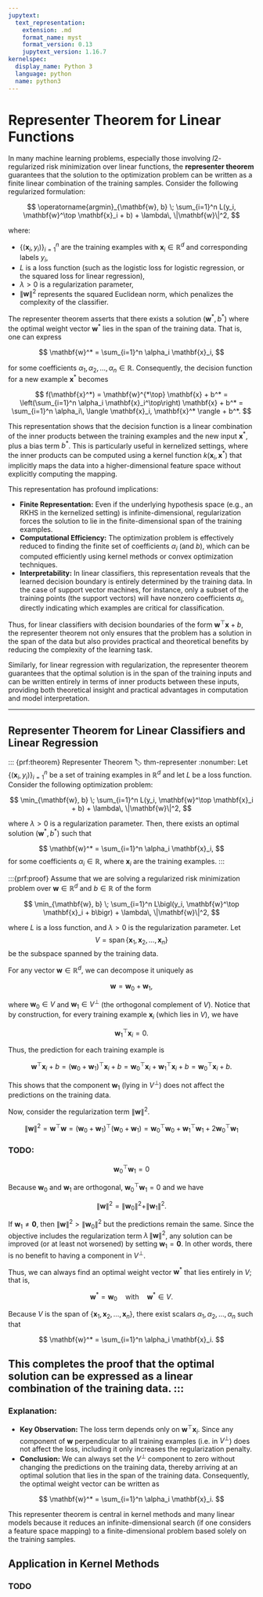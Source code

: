 ```yaml
---
jupytext:
  text_representation:
    extension: .md
    format_name: myst
    format_version: 0.13
    jupytext_version: 1.16.7
kernelspec:
  display_name: Python 3
  language: python
  name: python3
---
```

# Representer Theorem for Linear Functions

In many machine learning problems, especially those involving $l2$-regularized risk minimization over linear functions, the **representer theorem** guarantees that the solution to the optimization problem can be written as a finite linear combination of the training samples. Consider the following regularized formulation:

$$
\operatorname{argmin}_{\mathbf{w}, b} \; \sum_{i=1}^n L(y_i, \mathbf{w}^\top \mathbf{x}_i + b) + \lambda\, \|\mathbf{w}\|^2,
$$

where:
- $\{(\mathbf{x}_i, y_i)\}_{i=1}^n$ are the training examples with $\mathbf{x}_i \in \mathbb{R}^d$ and corresponding labels $y_i$,
- $L$ is a loss function (such as the logistic loss for logistic regression, or the squared loss for linear regression),
- $\lambda > 0$ is a regularization parameter,
- $\|\mathbf{w}\|^2$ represents the squared Euclidean norm, which penalizes the complexity of the classifier.

The representer theorem asserts that there exists a solution $(\mathbf{w}^*, b^*)$ where the optimal weight vector $\mathbf{w}^*$ lies in the span of the training data. That is, one can express

$$
\mathbf{w}^* = \sum_{i=1}^n \alpha_i \mathbf{x}_i,
$$

for some coefficients $\alpha_1, \alpha_2, \dots, \alpha_n \in \mathbb{R}$. Consequently, the decision function for a new example $\mathbf{x}^*$ becomes

$$
f(\mathbf{x}^*) = \mathbf{w}^{*\top} \mathbf{x} + b^* 
= \left(\sum_{i=1}^n \alpha_i \mathbf{x}_i^\top\right) \mathbf{x} + b^*
= \sum_{i=1}^n \alpha_i\, \langle \mathbf{x}_i, \mathbf{x}^* \rangle + b^*.
$$

This representation shows that the decision function is a linear combination of the inner products between the training examples and the new input $\mathbf{x}^*$, plus a bias term $b^*$.
This is particularly useful in kernelized settings, where the inner products can be computed using a kernel function $k(\mathbf{x}_i, \mathbf{x}^*)$ that implicitly maps the data into a higher-dimensional feature space without explicitly computing the mapping.

This representation has profound implications:

- **Finite Representation:** Even if the underlying hypothesis space (e.g., an RKHS in the kernelized setting) is infinite-dimensional, regularization forces the solution to lie in the finite-dimensional span of the training examples.
- **Computational Efficiency:** The optimization problem is effectively reduced to finding the finite set of coefficients $\alpha_i$ (and $b$), which can be computed efficiently using kernel methods or convex optimization techniques.
- **Interpretability:** In linear classifiers, this representation reveals that the learned decision boundary is entirely determined by the training data. In the case of support vector machines, for instance, only a subset of the training points (the support vectors) will have nonzero coefficients $\alpha_i$, directly indicating which examples are critical for classification.

Thus, for linear classifiers with decision boundaries of the form $\mathbf{w}^\top \mathbf{x} + b$, the representer theorem not only ensures that the problem has a solution in the span of the data but also provides practical and theoretical benefits by reducing the complexity of the learning task.

Similarly, for linear regression with regularization, the representer theorem guarantees that the optimal solution is in the span of the training inputs and can be written entirely in terms of inner products between these inputs, providing both theoretical insight and practical advantages in computation and model interpretation.

--- 
## Representer Theorem for Linear Classifiers and Linear Regression
::: {prf:theorem} Representer Theorem
:label: thm-representer
:nonumber:
Let $\{(\mathbf{x}_i, y_i)\}_{i=1}^n$ be a set of training examples in $\mathbb{R}^d$ and let $L$ be a loss function. Consider the following optimization problem:

$$
\min_{\mathbf{w}, b} \; \sum_{i=1}^n L(y_i, \mathbf{w}^\top \mathbf{x}_i + b) + \lambda\, \|\mathbf{w}\|^2,
$$

where $\lambda > 0$ is a regularization parameter. Then, there exists an optimal solution $(\mathbf{w}^*, b^*)$ such that

$$
\mathbf{w}^* = \sum_{i=1}^n \alpha_i \mathbf{x}_i,
$$
for some coefficients $\alpha_i \in \mathbb{R}$, where $\mathbf{x}_i$ are the training examples.
:::

:::{prf:proof}
Assume that we are solving a regularized risk minimization problem over $\mathbf{w} \in \mathbb{R}^d$ and $b \in \mathbb{R}$ of the form

$$
\min_{\mathbf{w}, b} \; \sum_{i=1}^n L\bigl(y_i, \mathbf{w}^\top \mathbf{x}_i + b\bigr) + \lambda\, \|\mathbf{w}\|^2,
$$

where $L$ is a loss function, and $\lambda>0$ is the regularization parameter. Let 
$$
V = \operatorname{span}\{\mathbf{x}_1, \mathbf{x}_2, \dots, \mathbf{x}_n\}
$$
be the subspace spanned by the training data.

For any vector $\mathbf{w} \in \mathbb{R}^d$, we can decompose it uniquely as

$$
\mathbf{w} = \mathbf{w}_0 + \mathbf{w}_1,
$$

where $\mathbf{w}_0 \in V$ and $\mathbf{w}_1 \in V^\perp$ (the orthogonal complement of $V$). Notice that by construction, for every training example $\mathbf{x}_i$ (which lies in $V$), we have

$$
\mathbf{w}_1^\top\mathbf{x}_i = 0.
$$

Thus, the prediction for each training example is

$$
\mathbf{w}^\top \mathbf{x}_i + b = (\mathbf{w}_0 + \mathbf{w}_1)^\top \mathbf{x}_i + b = \mathbf{w}_0^\top \mathbf{x}_i + \mathbf{w}_1^\top \mathbf{x}_i + b = \mathbf{w}_0^\top \mathbf{x}_i + b.
$$

This shows that the component $\mathbf{w}_1$ (lying in $V^\perp$) does not affect the predictions on the training data.

Now, consider the regularization term $\|\mathbf{w}\|^2$. 

$$
\|\mathbf{w}\|^2 = \mathbf{w}^\top\mathbf{w} = (\mathbf{w}_0 + \mathbf{w}_1)^\top(\mathbf{w}_0 + \mathbf{w}_1) = \mathbf{w}_0^\top\mathbf{w}_0 + \mathbf{w}_1^\top\mathbf{w}_1 + 2\mathbf{w}_0^\top\mathbf{w}_1
$$

### TODO:

$$
\mathbf{w}_0^\top\mathbf{w}_1 = 0
$$

Because $\mathbf{w}_0$ and $\mathbf{w}_1$ are orthogonal, $\mathbf{w}_0^\top\mathbf{w}_1=0$ and we have

$$
\|\mathbf{w}\|^2 = \|\mathbf{w}_0\|^2 + \|\mathbf{w}_1\|^2.
$$

If $\mathbf{w}_1 \neq \mathbf{0}$, then $\|\mathbf{w}\|^2 > \|\mathbf{w}_0\|^2$ but the predictions remain the same.
Since the objective includes the regularization term $\lambda\,\|\mathbf{w}\|^2$, any solution can be improved (or at least not worsened) by setting $\mathbf{w}_1 = \mathbf{0}$. In other words, there is no benefit to having a component in $V^\perp$.

Thus, we can always find an optimal weight vector $\mathbf{w}^*$ that lies entirely in $V$; that is,

$$
\mathbf{w}^* = \mathbf{w}_0 \quad \text{with} \quad \mathbf{w}^* \in V.
$$

Because $V$ is the span of $\{\mathbf{x}_1, \mathbf{x}_2, \dots, \mathbf{x}_n\}$, there exist scalars $\alpha_1, \alpha_2, \dots, \alpha_n$ such that

$$
\mathbf{w}^* = \sum_{i=1}^n \alpha_i \mathbf{x}_i.
$$

This completes the proof that the optimal solution can be expressed as a linear combination of the training data.
:::
---

### Explanation:

- **Key Observation:** The loss term depends only on $\mathbf{w}^\top \mathbf{x}_i$. Since any component of $\mathbf{w}$ perpendicular to all training examples (i.e. in $V^\perp$) does not affect the loss, including it only increases the regularization penalty.
- **Conclusion:** We can always set the $V^\perp$ component to zero without changing the predictions on the training data, thereby arriving at an optimal solution that lies in the span of the training data. Consequently, the optimal weight vector can be written as

$$
\mathbf{w}^* = \sum_{i=1}^n \alpha_i \mathbf{x}_i.
$$

This representer theorem is central in kernel methods and many linear models because it reduces an infinite-dimensional search (if one considers a feature space mapping) to a finite-dimensional problem based solely on the training samples.

## Application in Kernel Methods

### TODO